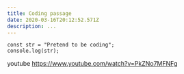 ```yaml
---
title: Coding passage
date: 2020-03-16T20:12:52.571Z
description: ...
---
```



```
const str = "Pretend to be coding";
console.log(str);
```

youtube https://www.youtube.com/watch?v=PkZNo7MFNFg